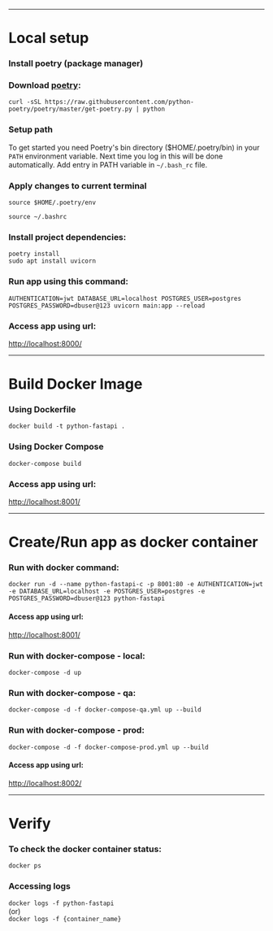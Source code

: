 -----------------------------------
# Local setup

### Install poetry (package manager)
### Download [poetry](https://python-poetry.org/):
`curl -sSL https://raw.githubusercontent.com/python-poetry/poetry/master/get-poetry.py | python`


### Setup path
To get started you need Poetry's bin directory ($HOME/.poetry/bin) in your `PATH` environment variable. Next time you log in this will be done automatically. Add entry in PATH variable in `~/.bash_rc` file.


### Apply changes to current terminal

`source $HOME/.poetry/env`

`source ~/.bashrc`


### Install project dependencies:
`poetry install`     
`sudo apt install uvicorn`


### Run app using this command:    
`AUTHENTICATION=jwt DATABASE_URL=localhost POSTGRES_USER=postgres POSTGRES_PASSWORD=dbuser@123 uvicorn main:app --reload`

### Access app using url:   
  [ http://localhost:8000/](http://localhost:8000/)


-----------------------------------
# Build Docker Image

### Using Dockerfile
   `docker build -t python-fastapi .`

### Using Docker Compose
   `docker-compose build`


### Access app using url:   
  [ http://localhost:8001/](http://localhost:8001/)


-----------------------------------
# Create/Run app as docker container
### Run with docker command:
   `docker run -d --name python-fastapi-c -p 8001:80 -e AUTHENTICATION=jwt -e DATABASE_URL=localhost -e POSTGRES_USER=postgres -e POSTGRES_PASSWORD=dbuser@123 python-fastapi`
#### Access app using url:   
  [ http://localhost:8001/](http://localhost:8001/)


### Run with docker-compose - local:  
`docker-compose -d up`

### Run with docker-compose - qa:  
`docker-compose -d -f docker-compose-qa.yml up --build`

### Run with docker-compose - prod:  
`docker-compose -d -f docker-compose-prod.yml up --build`

#### Access app using url:   
  [ http://localhost:8002/](http://localhost:8002/)


-----------------------------------
# Verify
### To check the docker container status:    
`docker ps`

### Accessing logs
`docker logs -f python-fastapi`   
(or)   
`docker logs -f {container_name}` 
